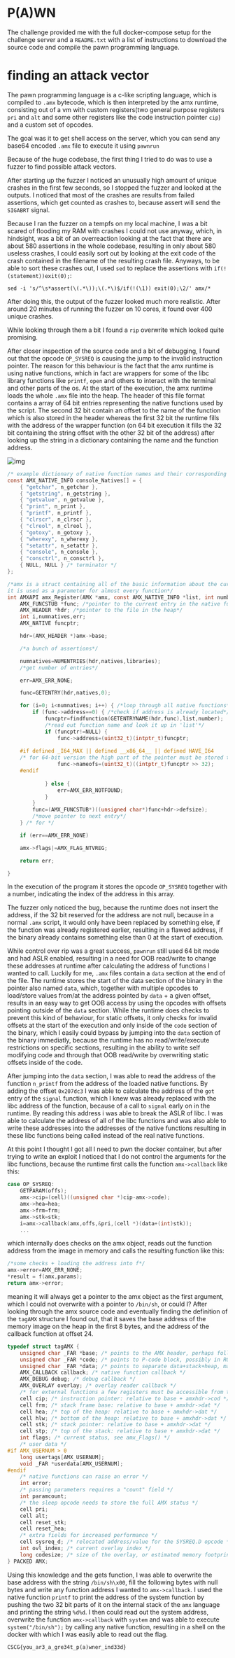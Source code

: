 # P(A)WN
The challenge provided me with the full docker-compose setup for the challenge server and a `README.txt` with a list of instructions to download the source code and compile the pawn programming language.

# finding an attack vector
The pawn programming language is a c-like scripting language, which is compiled to `.amx` bytecode, which is then interpreted by the amx runtime, consisting out of a vm with custom registers(two general purpose registers `pri` and `alt` and some other registers like the code instruction pointer `cip`) and a custom set of opcodes.

The goal was it to get shell access on the server, which you can send any base64 encoded `.amx` file to execute it using `pawnrun` 

Because of the huge codebase, the first thing I tried to do was to use a fuzzer to find possible attack vect[]()ors.

After starting up the fuzzer I noticed an unusually high amount of unique crashes in the first few seconds, so I stopped the fuzzer and looked at the outputs. I noticed that most of the crashes are results from failed assertions, which get counted as crashes to, because assert will send the `SIGABRT` signal.

Because I ran the fuzzer on a tempfs on my local machine, I was a bit scared of flooding my RAM with crashes I could not use anyway, which, in hindsight, was a bit of an overreaction looking at the fact that there are about 580 assertions in the whole codebase, resulting in only about 580 useless crashes, I could easily sort out by looking at the exit code of the crash contained in the filename of the resulting crash file. Anyways, to be able to sort these crashes out, I used  `sed` to replace the assertions with `if(!(statement))exit(0);`:
```
sed -i 's/^\s*assert(\(.*\));\(.*\)$/if(!(\1)) exit(0);\2/' amx/*
```
After doing this, the output of the fuzzer looked much more realistic. After around 20 minutes of running the fuzzer on 10 cores, it found over 400 unique crashes.

While looking through them a bit I found a `rip` overwrite which looked quite promising.

After closer inspection of the source code and a bit of debugging, I found out that the opcode `OP_SYSREQ` is causing the jump to the invalid instruction pointer. The reason for this behaviour is the fact that the amx runtime is using native functions, which in fact are wrappers for some of the libc library functions like `printf`, `open` and others to interact with the terminal and other parts of the os. At the start of the execution, the amx runtime loads the whole `.amx` file into the heap. The header of this file format contains a array of 64 bit entries representing the native functions used by the script. The second 32 bit contain an offset to the name of the function which is also stored in the header whereas the first 32 bit the runtime fills with the address of the wrapper function (on 64 bit execution it fills the 32 bit containing the string offset with the other 32 bit of the address) after looking up the string in a dictionary containing the name and the function address. 

![img](http://tinyimg.io/i/zbThLB3.png)
```c
/* example dictionary of native function names and their corresponding c function*/
const AMX_NATIVE_INFO console_Natives[] = {
	{ "getchar", n_getchar },
	{ "getstring", n_getstring },
	{ "getvalue", n_getvalue },
	{ "print", n_print },
	{ "printf", n_printf },
	{ "clrscr", n_clrscr },
	{ "clreol", n_clreol },
	{ "gotoxy", n_gotoxy },
	{ "wherexy", n_wherexy },
	{ "setattr", n_setattr },
	{ "console", n_console },
	{ "consctrl", n_consctrl },
	{ NULL, NULL } /* terminator */
};
```

```c
/*amx is a struct containing all of the basic information about the current runtime,
it is used as a parameter for almost every function*/
int AMXAPI amx_Register(AMX *amx, const AMX_NATIVE_INFO *list, int number){
	AMX_FUNCSTUB *func; /*pointer to the current entry in the native function list*/
	AMX_HEADER *hdr; /*pointer to the file in the heap*/
	int i,numnatives,err;
	AMX_NATIVE funcptr;

	hdr=(AMX_HEADER *)amx->base;

	/*a bunch of assertions*/

	numnatives=NUMENTRIES(hdr,natives,libraries);
	/*get number of entries*/

	err=AMX_ERR_NONE;

	func=GETENTRY(hdr,natives,0);

	for (i=0; i<numnatives; i++) { /*loop through all native functions*/
		if (func->address==0) { /*check if address is already located*/
			funcptr=findfunction(GETENTRYNAME(hdr,func),list,number);
			/*read out function name and look it up in 'list'*/
			if (funcptr!=NULL) {
				func->address=(uint32_t)(intptr_t)funcptr;
				
	#if defined _I64_MAX || defined __x86_64__ || defined HAVE_I64
	/* for 64-bit version the high part of the pointer must be stored too */
				func->nameofs=(uint32_t)((intptr_t)funcptr >> 32);
	#endif
	
			} else {
				err=AMX_ERR_NOTFOUND;
			}
		}
		func=(AMX_FUNCSTUB*)((unsigned char*)func+hdr->defsize); 
		/*move pointer to next entry*/
	} /* for */

	if (err==AMX_ERR_NONE)

	amx->flags|=AMX_FLAG_NTVREG;

	return err;

}

```
In the execution of the program it stores the opcode `OP_SYSREQ` together with a number, indicating the index of the address in this array.

The fuzzer only noticed the bug, because the runtime does not insert the address, if the 32 bit reserved for the address are not null, because in a normal `.amx` script, it would only have been replaced by something else, if the function was already registered earlier, resulting in a flawed address, if the binary already contains something else than 0 at the start of execution. 

While control over rip was a great success, `pawnrun` still used 64 bit mode and had ASLR enabled, resulting in a need for OOB read/write to change these addresses at runtime after calculating the address of functions I wanted to call. Luckily for me, `.amx` files contain a `data` section at the end of the file. The runtime stores the start of the data section of the binary in the pointer also named `data`, which, together with multiple opcodes to load/store values from/at the address pointed by `data` + a given offset, results in an easy way to get OOB access by using the opcodes with offsets pointing outside of the `data` section. While the runtime does checks to prevent this kind of behaviour, for static offsets, it only checks for invalid offsets at the start of the execution and only inside of the `code` section of the binary, which I easily could bypass by jumping into the `data` section of the binary immediatly, because the runtime has no read/write/execute restrictions on specific sections, resulting in the ability to write self modifying code and through that OOB read/write by overwriting static offsets inside of the code.

After jumping into the `data` section, I was able to read the address of the function `n_printf` from the address of the loaded native functions. By adding the offset `0x207dc3` I was able to calculate the address of the `got` entry of the `signal` function, which I knew was already replaced with the libc address of the function, because of a call to `signal` early on in the runtime. By reading this address i was able to break the ASLR of libc. I was able to calculate the address of all of the libc functions and was also able to write these addresses into the addresses of the native functions resulting in these libc functions being called instead of the real native functions.

At this point I thought I got all I need to pwn the docker container, but after trying to write an exploit I noticed that I do not control the arguments for the libc functions, because the runtime first calls the function `amx->callback` like this:
```c
case OP_SYSREQ:
	GETPARAM(offs);
	amx->cip=(cell)((unsigned char *)cip-amx->code);
	amx->hea=hea;
	amx->frm=frm;
	amx->stk=stk;
	i=amx->callback(amx,offs,&pri,(cell *)(data+(int)stk));
	...
```
which internally does checks on the amx object, reads out the function address from the image in memory and calls the resulting function like this:
```c
/*some checks + loading the address into f*/
amx->error=AMX_ERR_NONE;
*result = f(amx,params);
return amx->error;
```
meaning it will always get a pointer to the amx object as the first argument, which I could not overwrite with a pointer to `/bin/sh`, or could I? After looking through the amx source code and eventually finding the definition of the `tagAMX` structure I found out, that it saves the base address of the memory image on the heap in the first 8 bytes, and the address of the callback function at offset 24. 
```c
typedef struct tagAMX {
	unsigned char _FAR *base; /* points to the AMX header, perhaps followed by P-code and data */
	unsigned char _FAR *code; /* points to P-code block, possibly in ROM or in an overlay pool */
	unsigned char _FAR *data; /* points to separate data+stack+heap, may be NULL */
	AMX_CALLBACK callback; /* native function callback */
	AMX_DEBUG debug; /* debug callback */
	AMX_OVERLAY overlay; /* overlay reader callback */
	/* for external functions a few registers must be accessible from the outside */
	cell cip; /* instruction pointer: relative to base + amxhdr->cod */
	cell frm; /* stack frame base: relative to base + amxhdr->dat */
	cell hea; /* top of the heap: relative to base + amxhdr->dat */
	cell hlw; /* bottom of the heap: relative to base + amxhdr->dat */
	cell stk; /* stack pointer: relative to base + amxhdr->dat */
	cell stp; /* top of the stack: relative to base + amxhdr->dat */
	int flags; /* current status, see amx_Flags() */
	/* user data */
#if AMX_USERNUM > 0
	long usertags[AMX_USERNUM];
	void _FAR *userdata[AMX_USERNUM];
#endif
	/* native functions can raise an error */
	int error;
	/* passing parameters requires a "count" field */
	int paramcount;
	/* the sleep opcode needs to store the full AMX status */
	cell pri;
	cell alt;
	cell reset_stk;
	cell reset_hea;
	/* extra fields for increased performance */
	cell sysreq_d; /* relocated address/value for the SYSREQ.D opcode */
	int ovl_index; /* current overlay index */
	long codesize; /* size of the overlay, or estimated memory footprint of the native code */
} PACKED AMX;
```
Using this knowledge and the gets function, I was able to overwrite the base address with the string `/bin/sh\x00`, fill the following bytes with null bytes and write any function address I wanted to `amx->callback`. I used the native function `printf` to print the address of the system function by pushing the two 32 bit parts of it on the internal stack of the `amx` language and printing the string `%d%d`. I then could read out the system address, overwrite the function `amx->callback` with `system` and was able to execute `system("/bin/sh");` by calling any native function, resulting in a shell on the docker with which I was easily able to read out the flag.

`CSCG{you_ar3_a_gre34t_p(a)wner_ind33d}`